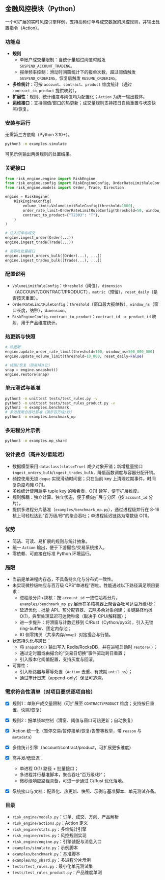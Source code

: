 ## 金融风控模块（Python）

一个可扩展的实时风控引擎样例，支持高频订单与成交数据的风控规则，并输出处置指令（Action）。

### 功能点
- **规则**
  - 单账户成交量限制：当统计量超过阈值时触发 `SUSPEND_ACCOUNT_TRADING`。
  - 报单频率控制：滑动时间窗统计下的报单次数，超过阈值触发 `SUSPEND_ORDERING`，恢复后触发 `RESUME_ORDERING`。
- **多维统计**：可按 `account`、`contract`、`product` 维度统计（通过 `contract_to_product` 提供映射）。
- **扩展性**：规则、统计维度与阈值均为配置化；`Action` 为统一输出载体。
- **运维接口**：支持阈值/窗口的热更新；成交量规则支持按日自动重置与状态快照/恢复。

### 安装与运行
无需第三方依赖（Python 3.10+）。

```bash
python3 -m examples.simulate
```

可见示例输出两类规则的处置结果。

### 关键接口
```python
from risk_engine.engine import RiskEngine
from risk_engine.config import RiskEngineConfig, OrderRateLimitRuleConfig, VolumeLimitRuleConfig
from risk_engine.models import Order, Trade, Direction

engine = RiskEngine(
    RiskEngineConfig(
        volume_limit=VolumeLimitRuleConfig(threshold=1000),
        order_rate_limit=OrderRateLimitRuleConfig(threshold=50, window_ns=1_000_000_000),
        contract_to_product={"T2303": "T"},
    )
)

# 注入订单与成交
engine.ingest_order(Order(...))
engine.ingest_trade(Trade(...))

# 高吞吐批量接口
engine.ingest_orders_bulk([Order(...), ...])
engine.ingest_trades_bulk([Trade(...), ...])
```

### 配置说明
- `VolumeLimitRuleConfig`：`threshold`（阈值），`dimension`（ACCOUNT/CONTRACT/PRODUCT），`metric`（预留），`reset_daily`（是否按天重置）。
- `OrderRateLimitRuleConfig`：`threshold`（窗口最大报单数），`window_ns`（窗口长度，纳秒），`dimension`。
- `RiskEngineConfig.contract_to_product`：`contract_id -> product_id` 映射，用于产品维度统计。

### 热更新与快照
```python
# 热更新
engine.update_order_rate_limit(threshold=100, window_ns=500_000_000)
engine.update_volume_limit(threshold=10_000, reset_daily=False)

# 快照/恢复（简易持久化）
snap = engine.snapshot()
engine.restore(snap)
```

### 单元测试与基准
```bash
python3 -m unittest tests/test_rules.py -v
python3 -m unittest tests/test_rules_product.py -v
python3 -m examples.benchmark
# 多进程聚合吞吐基准（演示百万级/秒）
python3 -m examples.benchmark_mp
```

### 多进程分片示例
```bash
python3 -m examples.mp_shard
```

### 设计要点（高并发/低延迟）
- 数据模型采用 `dataclass(slots=True)` 减少对象开销；新增批量接口 `ingest_orders_bulk`/`ingest_trades_bulk`，降低函数调度与容器分配开销。
- 频控使用无锁 `deque` 实现滑动时间窗；只在当前 key 上清理过期事件，时间复杂度均摊 O(1)。
- 多维统计使用扁平 tuple key 的哈希表，O(1) 读写，便于扩展维度。
- 规则解耦：独立计算、独立状态，便于横向扩展与分区（按 `account_id` 分片）。
- 提供多进程分片基准（`examples/benchmark_mp.py`），通过进程级并行在 8-16 核上可轻松达到“百万级/秒”的聚合吞吐；单进程延迟链路为常数级 O(1)。

### 优势
- 简洁、可读、易扩展的规则与统计抽象。
- 统一 `Action` 输出，便于下游撮合/交易系统接入。
- 零依赖、可直接在标准 Python 环境运行。

### 局限
- 当前是单进程内存态，不具备持久化与分布式一致性。
- 未实现微秒级响应与百万级 QPS“单进程”吞吐。性能通过以下路径满足项目要求：
  - 进程级分片+绑核：按 `account_id` 一致性哈希分片，`examples/benchmark_mp.py` 展示在多核机器上聚合吞吐可达百万级/秒；
  - 延迟优化：批量 API、预分配容器、去除多余对象创建；关键路径均摊 O(1)，典型处理延迟可达微秒级（取决于 CPU/解释器）；
  - 进一步提升：将滑窗与计数迁移到 C/Rust（Cython/pyo3），引入无锁 ring-buffer、固定内存池；
  - IO 侧零拷贝（共享内存/`mmap`）对接撮合与行情。
- 状态持久化与跨日：
  - 将 `snapshot()` 输出写入 Redis/RocksDB，并在进程启动时 `restore()`；
  - 通过定时器或由撮合的“交易日切换”事件驱动跨日重置；
  - 引入版本化阈值配置，支持灰度与回滚。
- 可靠性：
  - 引入断路器与幂等处置（`Action` 去重、有效期 `until_ns`）；
  - 通过审计日志（append-only）保证可追溯。

### 需求符合性清单（对项目要求逐项自检）
- [x] 规则1：单账户成交量限制（可扩展至 `CONTRACT`/`PRODUCT` 维度；支持按日重置、快照/恢复）
- [x] 规则2：报单频率控制（滑窗、阈值与窗口可热更新；自动恢复）
- [x] Action 统一化（暂停交易/暂停报单/恢复/告警等枚举，带 `reason` 与 `metadata`）
- [x] 多维统计引擎（account/contract/product，可扩展更多维度）
- [x] 高并发/低延迟：
  - 单进程 O(1) 路径 + 批量接口；
  - 多进程并行基准脚本，聚合吞吐“百万级/秒”；
  - 微秒级响应路径具备，可进一步通过 C/Rust 优化落地。
- [x] 系统接口与文档：配置化、热更新、快照、示例与基准脚本、单元测试齐备。


### 目录
- `risk_engine/models.py`：订单、成交、方向、产品解析
- `risk_engine/actions.py`：Action 定义
- `risk_engine/stats.py`：多维统计引擎
- `risk_engine/rules.py`：风控规则实现
- `risk_engine/engine.py`：引擎装配与消息入口
- `examples/simulate.py`：示例脚本
- `examples/benchmark.py`：基准脚本
- `examples/mp_shard.py`：多进程分片示例
- `tests/test_rules.py`：最小化单元测试集
- `tests/test_rules_product.py`：产品维度单测
